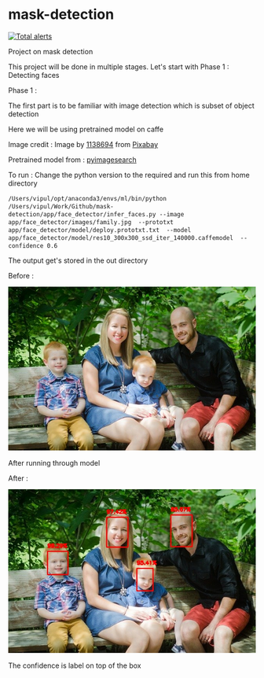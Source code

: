 # mask-detection

[![Total alerts](https://img.shields.io/lgtm/alerts/g/vipulrai91/mask-detection.svg?logo=lgtm&logoWidth=18)](https://lgtm.com/projects/g/vipulrai91/mask-detection/alerts/)

Project on mask detection<br>

This project will be done in multiple stages. Let's start with Phase 1 : Detecting faces

Phase 1 :

The first part is to be familiar with image detection which is subset of object detection

Here we will be using pretrained model on caffe

Image credit : Image by [1138694](https://pixabay.com/users/1138694-1138694/?utm_source=link-attribution&utm_medium=referral&utm_campaign=image&utm_content=1016311) from [Pixabay](https://pixabay.com/?utm_source=link-attribution&utm_medium=referral&utm_campaign=image&utm_content=1016311)

Pretrained model from : [pyimagesearch](https://www.pyimagesearch.com)

To run : Change the python version to the required and run this from home directory

```console
/Users/vipul/opt/anaconda3/envs/ml/bin/python /Users/vipul/Work/Github/mask-detection/app/face_detector/infer_faces.py --image app/face_detector/images/family.jpg  --prototxt app/face_detector/model/deploy.prototxt.txt  --model app/face_detector/model/res10_300x300_ssd_iter_140000.caffemodel  --confidence 0.6
```

The output get's stored in the out directory

Before :

![](app/face_detector/images/family.jpg)

After running through model

After :

![](app/face_detector/out/out.jpg)

The confidence is label on top of the box

